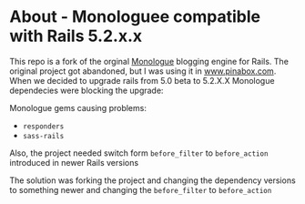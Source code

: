 # About - Monologuee compatible with Rails 5.2.x.x 

This repo is a fork of the orginal [Monologue](https://github.com/jipiboily/monologue/) blogging engine for Rails. The original project got abandoned, but I was using it in www.pinabox.com. When we decided to upgrade rails from 5.0 beta to 5.2.X.X Monologue dependecies were blocking the upgrade:

Monologue gems causing problems:
- `responders`
- `sass-rails`

Also, the project needed switch form `before_filter` to `before_action` introduced in newer Rails versions

The solution was forking the project and changing the dependency versions to something newer and changing the `before_filter` to `before_action`
